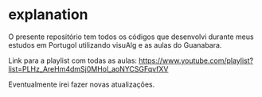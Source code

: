 # explanation

O presente repositório tem todos os códigos que desenvolvi durante meus estudos em Portugol utilizando visuAlg e as aulas do Guanabara.

Link para a playlist com todas as aulas: https://www.youtube.com/playlist?list=PLHz_AreHm4dmSj0MHol_aoNYCSGFqvfXV

Eventualmente irei fazer novas atualizações.

